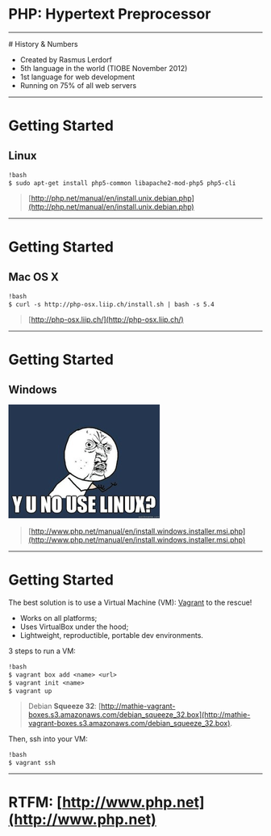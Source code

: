 # PHP: Hypertext Preprocessor

---

# History & Numbers

* Created by Rasmus Lerdorf
* 5th language in the world (TIOBE November 2012)
* 1st language for web development
* Running on 75% of all web servers

---

# Getting Started

## Linux

    !bash
    $ sudo apt-get install php5-common libapache2-mod-php5 php5-cli

> [http://php.net/manual/en/install.unix.debian.php](http://php.net/manual/en/install.unix.debian.php)

---

# Getting Started

## Mac OS X

    !bash
    $ curl -s http://php-osx.liip.ch/install.sh | bash -s 5.4

> [http://php-osx.liip.ch/](http://php-osx.liip.ch/)

---

# Getting Started

## Windows

![](images/y-u-no-use-linux.jpg)

> [http://www.php.net/manual/en/install.windows.installer.msi.php](http://www.php.net/manual/en/install.windows.installer.msi.php)

---

# Getting Started

The best solution is to use a Virtual Machine (VM):
[Vagrant](http://vagrantup.com/) to the rescue!

* Works on all platforms;
* Uses VirtualBox under the hood;
* Lightweight, reproductible, portable dev environments.

3 steps to run a VM:

    !bash
    $ vagrant box add <name> <url>
    $ vagrant init <name>
    $ vagrant up

> Debian **Squeeze 32**:
> [http://mathie-vagrant-boxes.s3.amazonaws.com/debian_squeeze_32.box](http://mathie-vagrant-boxes.s3.amazonaws.com/debian_squeeze_32.box).

Then, ssh into your VM:

    !bash
    $ vagrant ssh

---

# RTFM: [http://www.php.net](http://www.php.net)
